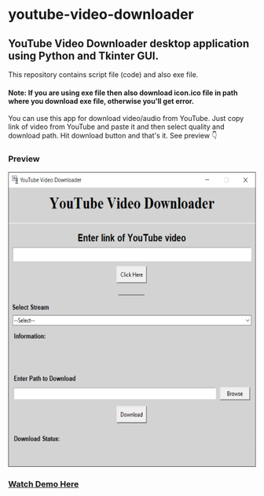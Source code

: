 # youtube-video-downloader
## YouTube Video Downloader desktop application using Python and Tkinter GUI.

This repository contains script file (code) and also exe file. 

#### Note: If you are using exe file then also download icon.ico file in path where you download exe file, otherwise you'll get error.

You can use this app for download video/audio from YouTube. Just copy link of video from YouTube and paste it and then select quality and download path. Hit download button and that's it. See preview 👇

### Preview
<img src="/dist/preview.png" alt="Preview" title="Preview" width="560" height="600">

### [Watch Demo Here](/dist/demo.mp4)
